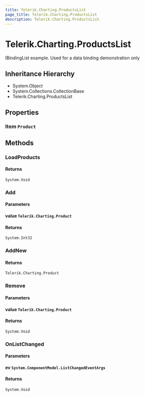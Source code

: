 ```yaml
---
title: Telerik.Charting.ProductsList
page_title: Telerik.Charting.ProductsList
description: Telerik.Charting.ProductsList
---
```


# Telerik.Charting.ProductsList

IBindingList example. Used for a data binding demonstration only

## Inheritance Hierarchy

* System.Object
* System.Collections.CollectionBase
* Telerik.Charting.ProductsList

## Properties

###  Item `Product`

## Methods

###  LoadProducts

#### Returns

`System.Void` 

###  Add

#### Parameters

#### value `Telerik.Charting.Product`

#### Returns

`System.Int32` 

###  AddNew

#### Returns

`Telerik.Charting.Product` 

###  Remove

#### Parameters

#### value `Telerik.Charting.Product`

#### Returns

`System.Void` 

###  OnListChanged

#### Parameters

#### ev `System.ComponentModel.ListChangedEventArgs`

#### Returns

`System.Void` 

